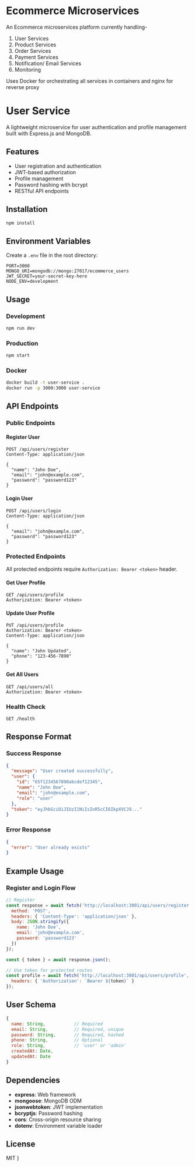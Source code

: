 
# Ecommerce Microservices

An Ecommerce microservices platform currently handling-
1) User Services
2) Product Services
3) Order Services
4) Payment Services
5) Notification/ Email Services
6) Monitoring

Uses Docker for orchestrating all services in containers and nginx for reverse proxy

# User Service

A lightweight microservice for user authentication and profile management built with Express.js and MongoDB.

## Features

- User registration and authentication
- JWT-based authorization
- Profile management
- Password hashing with bcrypt
- RESTful API endpoints

## Installation

```bash
npm install
```

## Environment Variables

Create a `.env` file in the root directory:

```env
PORT=3000
MONGO_URI=mongodb://mongo:27017/ecommerce_users
JWT_SECRET=your-secret-key-here
NODE_ENV=development
```

## Usage

### Development
```bash
npm run dev
```

### Production
```bash
npm start
```

### Docker
```bash
docker build -t user-service .
docker run -p 3000:3000 user-service
```

## API Endpoints

### Public Endpoints

#### Register User
```http
POST /api/users/register
Content-Type: application/json

{
  "name": "John Doe",
  "email": "john@example.com",
  "password": "password123"
}
```

#### Login User
```http
POST /api/users/login
Content-Type: application/json

{
  "email": "john@example.com",
  "password": "password123"
}
```

### Protected Endpoints

All protected endpoints require `Authorization: Bearer <token>` header.

#### Get User Profile
```http
GET /api/users/profile
Authorization: Bearer <token>
```

#### Update User Profile
```http
PUT /api/users/profile
Authorization: Bearer <token>
Content-Type: application/json

{
  "name": "John Updated",
  "phone": "123-456-7890"
}
```

#### Get All Users
```http
GET /api/users/all
Authorization: Bearer <token>
```

### Health Check
```http
GET /health
```

## Response Format

### Success Response
```json
{
  "message": "User created successfully",
  "user": {
    "id": "65f1234567890abcdef12345",
    "name": "John Doe",
    "email": "john@example.com",
    "role": "user"
  },
  "token": "eyJhbGciOiJIUzI1NiIsInR5cCI6IkpXVCJ9..."
}
```

### Error Response
```json
{
  "error": "User already exists"
}
```

## Example Usage

### Register and Login Flow

```javascript
// Register
const response = await fetch('http://localhost:3001/api/users/register', {
  method: 'POST',
  headers: { 'Content-Type': 'application/json' },
  body: JSON.stringify({
    name: 'John Doe',
    email: 'john@example.com',
    password: 'password123'
  })
});

const { token } = await response.json();

// Use token for protected routes
const profile = await fetch('http://localhost:3001/api/users/profile', {
  headers: { 'Authorization': `Bearer ${token}` }
});
```

## User Schema

```javascript
{
  name: String,           // Required
  email: String,          // Required, unique
  password: String,       // Required, hashed
  phone: String,          // Optional
  role: String,           // 'user' or 'admin'
  createdAt: Date,
  updatedAt: Date
}
```

## Dependencies

- **express**: Web framework
- **mongoose**: MongoDB ODM
- **jsonwebtoken**: JWT implementation
- **bcryptjs**: Password hashing
- **cors**: Cross-origin resource sharing
- **dotenv**: Environment variable loader

## License

MIT
}
